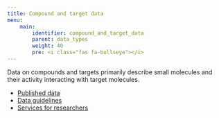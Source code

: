 ```yaml
---
title: Compound and target data
menu:
    main:
        identifier: compound_and_target_data
        parent: data_types
        weight: 40
        pre: <i class="fas fa-bullseye"></i>
---
```


Data on compounds and targets primarily describe small molecules and their activity interacting with target molecules.

* [Published data](data)
* [Data guidelines](guidelines)
* [Services for researchers](services)
